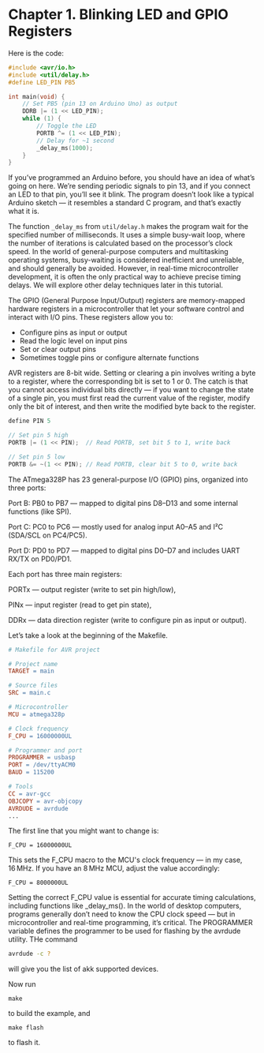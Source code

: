 # Chapter 1. Blinking LED and GPIO Registers
Here is the code:
```c
#include <avr/io.h>
#include <util/delay.h>
#define LED_PIN PB5

int main(void) {
    // Set PB5 (pin 13 on Arduino Uno) as output
    DDRB |= (1 << LED_PIN);
    while (1) {
        // Toggle the LED
        PORTB ^= (1 << LED_PIN);
        // Delay for ~1 second
        _delay_ms(1000);
    }
}
```
If you’ve programmed an Arduino before, you should have an idea of what’s going on here. We’re sending periodic signals to pin 13, and if you connect an LED to that pin, you’ll see it blink. The program doesn’t look like a typical Arduino sketch — it resembles a standard C program, and that’s exactly what it is.

The function ```_delay_ms``` from ```util/delay.h``` makes the program wait for the specified number of milliseconds. It uses a simple busy-wait loop, where the number of iterations is calculated based on the processor’s clock speed. In the world of general-purpose computers and multitasking operating systems, busy-waiting is considered inefficient and unreliable, and should generally be avoided. However, in real-time microcontroller development, it is often the only practical way to achieve precise timing delays. We will explore other delay techniques later in this tutorial.

The GPIO (General Purpose Input/Output) registers are memory-mapped hardware registers in a microcontroller that let your software control and interact with I/O pins.
These registers allow you to:
- Configure pins as input or output
- Read the logic level on input pins
- Set or clear output pins
- Sometimes toggle pins or configure alternate functions

AVR registers are 8-bit wide. Setting or clearing a pin involves writing a byte to a register, where the corresponding bit is set to 1 or 0. The catch is that you cannot access individual bits directly — if you want to change the state of a single pin, you must first read the current value of the register, modify only the bit of interest, and then write the modified byte back to the register.
```c
define PIN 5

// Set pin 5 high
PORTB |= (1 << PIN);  // Read PORTB, set bit 5 to 1, write back

// Set pin 5 low
PORTB &= ~(1 << PIN); // Read PORTB, clear bit 5 to 0, write back
```
The ATmega328P has 23 general-purpose I/O (GPIO) pins, organized into three ports:

Port B: PB0 to PB7 — mapped to digital pins D8–D13 and some internal functions (like SPI).

Port C: PC0 to PC6 — mostly used for analog input A0–A5 and I²C (SDA/SCL on PC4/PC5).

Port D: PD0 to PD7 — mapped to digital pins D0–D7 and includes UART RX/TX on PD0/PD1.

Each port has three main registers:

PORTx — output register (write to set pin high/low),

PINx — input register (read to get pin state),

DDRx — data direction register (write to configure pin as input or output).



Let’s take a look at the beginning of the Makefile. 
```makefile
# Makefile for AVR project

# Project name
TARGET = main

# Source files
SRC = main.c

# Microcontroller
MCU = atmega328p

# Clock frequency
F_CPU = 16000000UL

# Programmer and port
PROGRAMMER = usbasp
PORT = /dev/ttyACM0
BAUD = 115200

# Tools
CC = avr-gcc
OBJCOPY = avr-objcopy
AVRDUDE = avrdude
...
```
The first line that you might want to change is:
```
F_CPU = 16000000UL
```
This sets the F_CPU macro to the MCU's clock frequency — in my case, 16 MHz.
If you have an 8 MHz MCU, adjust the value accordingly:
```
F_CPU = 8000000UL
```
Setting the correct F_CPU value is essential for accurate timing calculations, including functions like _delay_ms().
In the world of desktop computers, programs generally don’t need to know the CPU clock speed — but in microcontroller and real-time programming, it’s critical.
The PROGRAMMER variable defines the programmer to be used for flashing by the avrdude utility.
THe command
```bash
avrdude -c ?
```
will give you the list of akk supported devices. 

Now run
```shell
make
```
to build the example, and
```shell
make flash
```
to flash it.
